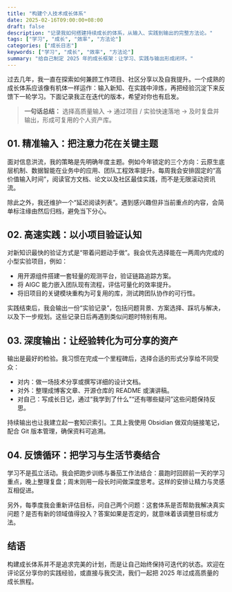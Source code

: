 ```yaml
---
title: "构建个人技术成长体系"
date: 2025-02-16T09:00:00+08:00
draft: false
description: "记录我如何搭建持续成长的体系，从输入、实践到输出的完整方法论。"
tags: ["学习", "成长", "效率", "方法论"]
categories: ["成长日志"]
keywords: ["学习", "成长", "效率", "方法论"]
summary: "给自己制定 2025 年的成长框架：让学习、实践与输出形成闭环。"
---
```


过去几年，我一直在探索如何兼顾工作项目、社区分享以及自我提升。一个成熟的成长体系应该像有机体一样运作：输入新知、在实践中淬炼，再把经验沉淀下来反馈下一轮学习。下面记录我正在迭代的版本，希望对你也有启发。

> **一句话总结：** 选择高质量输入 → 通过项目 / 实验快速落地 → 及时复盘并输出，形成可复用的个人资产库。

## 01. 精准输入：把注意力花在关键主题

面对信息洪流，我的策略是先明确年度主题。例如今年锁定的三个方向：云原生底层机制、数据智能在业务中的应用、团队工程效率提升。每周我会安排固定的“高价值输入时间”，阅读官方文档、论文以及社区最佳实践，而不是无限滚动资讯流。

除此之外，我还维护一个“延迟阅读列表”。遇到感兴趣但非当前重点的内容，会简单标注缘由然后归档，避免当下分心。

## 02. 高速实践：以小项目验证认知

对新知识最快的验证方式是“带着问题动手做”。我会优先选择能在一两周内完成的小型实验项目，例如：

- 用开源组件搭建一套轻量的观测平台，验证链路追踪方案。
- 将 AIGC 能力嵌入团队现有流程，评估可量化的效率提升。
- 将旧项目的关键模块重构为可复用的库，测试跨团队协作的可行性。

实践结束后，我会输出一份“实验记录”，包括问题背景、方案选择、踩坑与解决，以及下一步规划。这些记录日后再遇到类似问题时特别有用。

## 03. 深度输出：让经验转化为可分享的资产

输出是最好的检验。我习惯在完成一个里程碑后，选择合适的形式分享给不同受众：

- 对内：做一场技术分享或撰写详细的设计文档。
- 对外：整理成博客文章、开源仓库的 README 或演讲稿。
- 对自己：写成长日记，通过“我学到了什么”“还有哪些疑问”这些问题保持反思。

持续输出也让我建立起一套知识索引。工具上我使用 Obsidian 做双向链接笔记，配合 Git 版本管理，确保资料可追溯。

## 04. 反馈循环：把学习与生活节奏结合

学习不是孤立活动。我会把跑步训练与番茄工作法结合：晨跑时回顾前一天的学习重点，晚上整理复盘；周末则用一段长时间做深度思考。这样的安排让精力与灵感互相促进。

另外，每季度我会重新评估目标，问自己两个问题：这套体系是否帮助我解决真实问题？是否有新的领域值得投入？答案如果是否定的，就意味着该调整目标或方法。

## 结语

构建成长体系并不是追求完美的计划，而是让自己始终保持可迭代的状态。欢迎在评论区分享你的实践经验，或直接与我交流，我们一起把 2025 年过成高质量的成长旅程。
